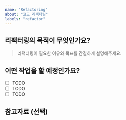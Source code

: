 ```yaml
---
name: "Refactoring"
about: "코드 리팩터링"
labels: "refactor"
---
```


## 리팩터링의 목적이 무엇인가요?

> 리팩터링이 필요한 이유와 목표를 간결하게 설명해주세요.

## 어떤 작업을 할 예정인가요?

- [ ] TODO
- [ ] TODO
- [ ] TODO

## 참고자료 (선택)
